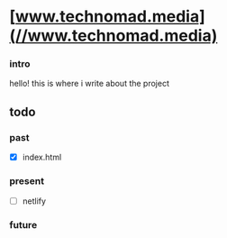 # [www.technomad.media](//www.technomad.media)

### intro
hello! this is where i write about the project

## todo
### past
- [x] index.html

### present
- [ ] netlify

### future

